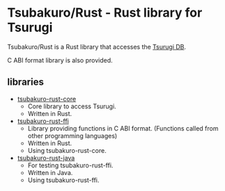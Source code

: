 # Tsubakuro/Rust - Rust library for Tsurugi

Tsubakuro/Rust is a Rust library that accesses the [Tsurugi DB](https://github.com/project-tsurugi/tsurugidb).

C ABI format library is also provided.

## libraries

- [tsubakuro-rust-core](tsubakuro-rust-core)
  - Core library to access Tsurugi.
  - Written in Rust.
- [tsubakuro-rust-ffi](tsubakuro-rust-ffi)
  - Library providing functions in C ABI format. (Functions called from other programming languages)
  - Written in Rust.
  - Using tsubakuro-rust-core.
- [tsubakuro-rust-java](tsubakuro-rust-java)
  - For testing tsubakuro-rust-ffi.
  - Written in Java.
  - Using tsubakuro-rust-ffi.
